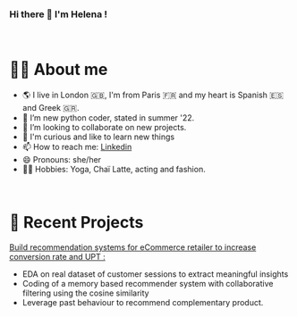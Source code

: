 ### Hi there 👋 I'm Helena !

<br />

# :woman_technologist: About me

- 🌎 I live in London 🇬🇧, I'm from Paris 🇫🇷 and my heart is Spanish 🇪🇸 and Greek 🇬🇷.
- 🌱 I’m new python coder, stated in summer '22.
- 👯 I’m looking to collaborate on new projects.
- 🧠 I'm curious and like to learn new things
- 📫 How to reach me: [Linkedin](https://www.linkedin.com/in/helena-antoniadis-290582/)
- 😄 Pronouns: she/her
- 🧘‍♀️ Hobbies: Yoga, Chaï Latte, acting and fashion.

<br />

# 📝 Recent Projects
[Build recommendation systems for eCommerce retailer to increase conversion rate and UPT :](https://github.com/sailormoonvicky/eCommerce)<br>
-	EDA on real dataset of customer sessions to extract meaningful insights
-	Coding of a memory based recommender system with collaborative filtering using the cosine similarity
-	Leverage past behaviour to recommend complementary product.


